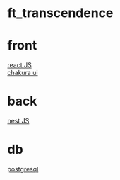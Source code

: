 # ft_transcendence


# front
<a href="https://ja.react.dev/blog/2023/03/16/introducing-react-dev">react JS<a>
<br>
<a href="https://www.postgresql.org/">chakura ui<a>

# back
<a href="https://nestjs.com/">nest JS<a>

# db
<a href="https://www.postgresql.org/">postgresql<a>
